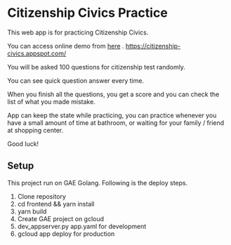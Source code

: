 
# Citizenship Civics Practice

This web app is for practicing Citizenship Civics.

You can access online demo from [here](https://citizenship-civics.appspot.com/) .
https://citizenship-civics.appspot.com/

You will be asked 100 questions for citizenship test randomly.

You can see quick question answer every time.

When you finish all the questions, you get a score and you can check the list of what you made mistake.

App can keep the state while practicing, you can practice whenever you have a small amount of time at bathroom, or waiting for your family / friend at shopping center.

Good luck!

## Setup

This project run on GAE Golang.
Following is the deploy steps.

1. Clone repository
2. cd frontend && yarn install
3. yarn build
4. Create GAE project on gcloud
5. dev_appserver.py app.yaml for development
5. gcloud app deploy for production

